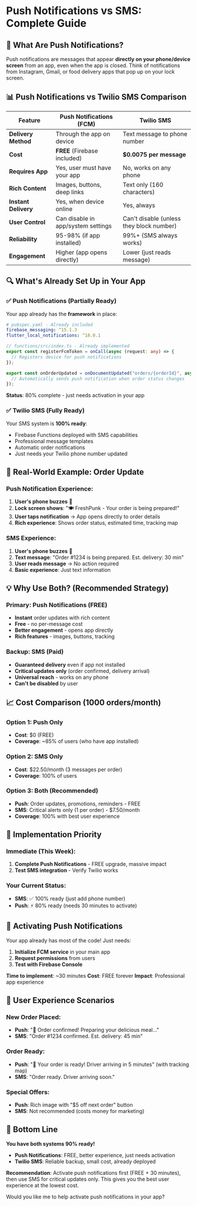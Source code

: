 # Push Notifications vs SMS: Complete Guide

## 📱 What Are Push Notifications?

Push notifications are messages that appear **directly on your phone/device screen** from an app, even when the app is closed. Think of notifications from Instagram, Gmail, or food delivery apps that pop up on your lock screen.

## 📊 Push Notifications vs Twilio SMS Comparison

| Feature | Push Notifications (FCM) | Twilio SMS |
|---------|-------------------------|------------|
| **Delivery Method** | Through the app on device | Text message to phone number |
| **Cost** | **FREE** (Firebase included) | **$0.0075 per message** |
| **Requires App** | Yes, user must have your app | No, works on any phone |
| **Rich Content** | Images, buttons, deep links | Text only (160 characters) |
| **Instant Delivery** | Yes, when device online | Yes, always |
| **User Control** | Can disable in app/system settings | Can't disable (unless they block number) |
| **Reliability** | 95-98% (if app installed) | 99%+ (SMS always works) |
| **Engagement** | Higher (app opens directly) | Lower (just reads message) |

## 🔍 What's Already Set Up in Your App

### ✅ Push Notifications (Partially Ready)
Your app already has the **framework** in place:

```yaml
# pubspec.yaml - Already included
firebase_messaging: ^15.1.3
flutter_local_notifications: ^18.0.1
```

```typescript
// functions/src/index.ts - Already implemented
export const registerFcmToken = onCall(async (request: any) => {
  // Registers device for push notifications
});

export const onOrderUpdated = onDocumentUpdated("orders/{orderId}", async (event: any) => {
  // Automatically sends push notification when order status changes
});
```

**Status**: 80% complete - just needs activation in your app

### ✅ Twilio SMS (Fully Ready)
Your SMS system is **100% ready**:
- Firebase Functions deployed with SMS capabilities
- Professional message templates
- Automatic order notifications
- Just needs your Twilio phone number updated

## 🚀 Real-World Example: Order Update

### Push Notification Experience:
1. **User's phone buzzes** 📱
2. **Lock screen shows**: "🍽️ FreshPunk - Your order is being prepared!"
3. **User taps notification** → App opens directly to order details
4. **Rich experience**: Shows order status, estimated time, tracking map

### SMS Experience:
1. **User's phone buzzes** 📱
2. **Text message**: "Order #1234 is being prepared. Est. delivery: 30 min"
3. **User reads message** → No action required
4. **Basic experience**: Just text information

## 💡 Why Use Both? (Recommended Strategy)

### Primary: Push Notifications (FREE)
- **Instant** order updates with rich content
- **Free** - no per-message cost
- **Better engagement** - opens app directly
- **Rich features** - images, buttons, tracking

### Backup: SMS (Paid)
- **Guaranteed delivery** even if app not installed
- **Critical updates only** (order confirmed, delivery arrival)
- **Universal reach** - works on any phone
- **Can't be disabled** by user

## 📈 Cost Comparison (1000 orders/month)

### Option 1: Push Only
- **Cost**: $0 (FREE)
- **Coverage**: ~85% of users (who have app installed)

### Option 2: SMS Only  
- **Cost**: $22.50/month (3 messages per order)
- **Coverage**: 100% of users

### Option 3: Both (Recommended)
- **Push**: Order updates, promotions, reminders - FREE
- **SMS**: Critical alerts only (1 per order) - $7.50/month
- **Coverage**: 100% with best user experience

## 🎯 Implementation Priority

### Immediate (This Week):
1. **Complete Push Notifications** - FREE upgrade, massive impact
2. **Test SMS integration** - Verify Twilio works

### Your Current Status:
- **SMS**: ✅ 100% ready (just add phone number)
- **Push**: ⚡ 80% ready (needs 30 minutes to activate)

## 🔧 Activating Push Notifications

Your app already has most of the code! Just needs:

1. **Initialize FCM service** in your main app
2. **Request permissions** from users  
3. **Test with Firebase Console**

**Time to implement**: ~30 minutes
**Cost**: FREE forever
**Impact**: Professional app experience

## 📱 User Experience Scenarios

### New Order Placed:
- **Push**: "🎉 Order confirmed! Preparing your delicious meal..."
- **SMS**: "Order #1234 confirmed. Est. delivery: 45 min"

### Order Ready:
- **Push**: "🚀 Your order is ready! Driver arriving in 5 minutes" (with tracking map)
- **SMS**: "Order ready. Driver arriving soon."

### Special Offers:
- **Push**: Rich image with "$5 off next order" button
- **SMS**: Not recommended (costs money for marketing)

## 🎉 Bottom Line

**You have both systems 90% ready!**

- **Push Notifications**: FREE, better experience, just needs activation
- **Twilio SMS**: Reliable backup, small cost, already deployed

**Recommendation**: Activate push notifications first (FREE + 30 minutes), then use SMS for critical updates only. This gives you the best user experience at the lowest cost.

Would you like me to help activate push notifications in your app?
